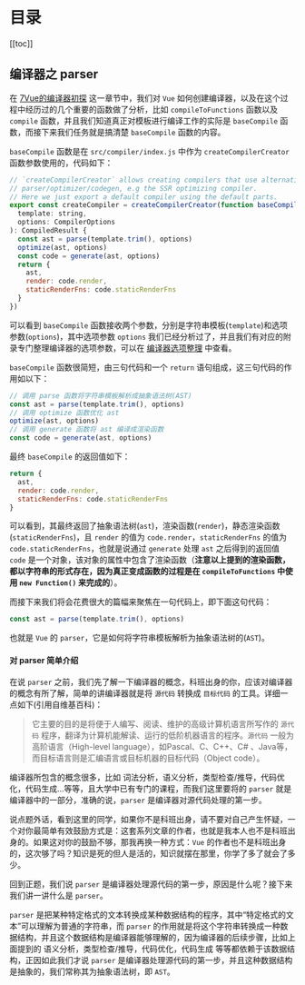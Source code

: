 # 目录

[[toc]]

## 编译器之 parser

在 [7Vue的编译器初探](/note/7Vue的编译器初探.md) 这一章节中，我们对 `Vue` 如何创建编译器，以及在这个过程中经历过的几个重要的函数做了分析，比如 `compileToFunctions` 函数以及 `compile` 函数，并且我们知道真正对模板进行编译工作的实际是 `baseCompile` 函数，而接下来我们任务就是搞清楚 `baseCompile` 函数的内容。

`baseCompile` 函数是在 `src/compiler/index.js` 中作为 `createCompilerCreator` 函数参数使用的，代码如下：

```js
// `createCompilerCreator` allows creating compilers that use alternative
// parser/optimizer/codegen, e.g the SSR optimizing compiler.
// Here we just export a default compiler using the default parts.
export const createCompiler = createCompilerCreator(function baseCompile (
  template: string,
  options: CompilerOptions
): CompiledResult {
  const ast = parse(template.trim(), options)
  optimize(ast, options)
  const code = generate(ast, options)
  return {
    ast,
    render: code.render,
    staticRenderFns: code.staticRenderFns
  }
})
```

可以看到 `baseCompile` 函数接收两个参数，分别是字符串模板(`template`)和选项参数(`options`)，其中选项参数 `options` 我们已经分析过了，并且我们有对应的附录专门整理编译器的选项参数，可以在 [编译器选项整理](/note/附录/compiler-options.md) 中查看。

`baseCompile` 函数很简短，由三句代码和一个 `return` 语句组成，这三句代码的作用如以下：

```js
// 调用 parse 函数将字符串模板解析成抽象语法树(AST)
const ast = parse(template.trim(), options)
// 调用 optimize 函数优化 ast
optimize(ast, options)
// 调用 generate 函数将 ast 编译成渲染函数
const code = generate(ast, options)
```

最终 `baseCompile` 的返回值如下：

```js
return {
  ast,
  render: code.render,
  staticRenderFns: code.staticRenderFns
}
```

可以看到，其最终返回了抽象语法树(`ast`)，渲染函数(`render`)，静态渲染函数(`staticRenderFns`)，且 `render` 的值为 `code.render`，`staticRenderFns` 的值为 `code.staticRenderFns`，也就是说通过 `generate` 处理 `ast` 之后得到的返回值 `code` 是一个对象，该对象的属性中包含了渲染函数（**注意以上提到的渲染函数，都以字符串的形式存在，因为真正变成函数的过程是在 `compileToFunctions` 中使用 `new Function()` 来完成的**）。

而接下来我们将会花费很大的篇幅来聚焦在一句代码上，即下面这句代码：

```js
const ast = parse(template.trim(), options)
```

也就是 `Vue` 的 `parser`，它是如何将字符串模板解析为抽象语法树的(`AST`)。

#### 对 parser 简单介绍

在说 `parser` 之前，我们先了解一下编译器的概念，科班出身的你，应该对编译器的概念有所了解，简单的讲编译器就是将 `源代码` 转换成 `目标代码` 的工具。详细一点如下(引用自维基百科)：

> 它主要的目的是将便于人编写、阅读、维护的高级计算机语言所写作的 `源代码` 程序，翻译为计算机能解读、运行的低阶机器语言的程序。`源代码` 一般为高阶语言（High-level language），如Pascal、C、C++、C# 、Java等，而目标语言则是汇编语言或目标机器的目标代码（Object code）。

编译器所包含的概念很多，比如 词法分析，语义分析，类型检查/推导，代码优化，代码生成...等等，且大学中已有专门的课程，而我们这里要将的 `parser` 就是编译器中的一部分，准确的说，`parser` 是编译器对源代码处理的第一步。

说点题外话，看到这里的同学，如果你不是科班出身，请不要对自己产生怀疑，一个对你最简单有效鼓励方式是：这套系列文章的作者，也就是我本人也不是科班出身的。如果这对你的鼓励不够，那我再换一种方式：`Vue` 的作者也不是科班出身的，这次够了吗？知识是死的但人是活的，知识就摆在那里，你学了多了就会了多少。

回到正题，我们说 `parser` 是编译器处理源代码的第一步，原因是什么呢？接下来我们讲一讲什么是 `parser`。

`parser` 是把某种特定格式的文本转换成某种数据结构的程序，其中“特定格式的文本”可以理解为普通的字符串，而 `parser` 的作用就是将这个字符串转换成一种数据结构，并且这个数据结构是编译器能够理解的，因为编译器的后续步骤，比如上面提到的 语义分析，类型检查/推导，代码优化，代码生成 等等都依赖于该数据结构，正因如此我们才说 `parser` 是编译器处理源代码的第一步，并且这种数据结构是抽象的，我们常称其为抽象语法树，即 `AST`。








